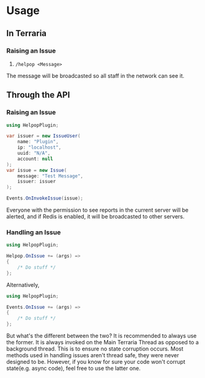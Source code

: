 # Usage

## In Terraria

### Raising an Issue
1. `/helpop <Message>`

The message will be broadcasted so all staff in the network can see it.

## Through the API

### Raising an Issue
```cs
using HelpopPlugin;

var issuer = new IssueUser(
    name: "Plugin",
    ip: "localhost",
    uuid: "N/A",
    account: null
);
var issue = new Issue(
    message: "Test Message",
    issuer: issuer
);

Events.OnInvokeIssue(issue);
```

Everyone with the permission to see reports in the current server will be alerted, and if Redis is enabled, it will be broadcasted to other servers.

### Handling an Issue
```cs
using HelpopPlugin;

Helpop.OnIssue += (args) =>
{
    /* Do stuff */
};
```

Alternatively,
```cs
using HelpopPlugin;

Events.OnIssue += (args) =>
{
    /* Do stuff */
};
```

But what's the different between the two? It is recommended to always use the former. It is always invoked on the Main Terraria Thread as opposed to a background thread. This is to ensure no state corruption occurs. Most methods used in handling issues aren't thread safe, they were never designed to be. However, if you know for sure your code won't corrupt state(e.g. async code), feel free to use the latter one.
